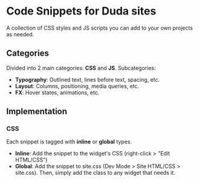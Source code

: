 # Code Snippets for Duda sites
A collection of CSS styles and JS scripts you can add to your own projects as needed.

## Categories
Divided into 2 main categories: **CSS** and **JS**. Subcategories:

- **Typography**: Outlined text, lines before text, spacing, etc.
- **Layout**: Columns, positioning, media queries, etc.
- **FX**: Hover states, animations, etc.

## Implementation

### CSS
Each snippet is tagged with **inline** or **global** types.

- **Inline**: Add the snippet to the widget's CSS (right-click > "Edit HTML/CSS")
- **Global**: Add the snippet to site.css (Dev Mode > Site HTML/CSS > site.css). Then, simply add the class to any widget that needs it.
